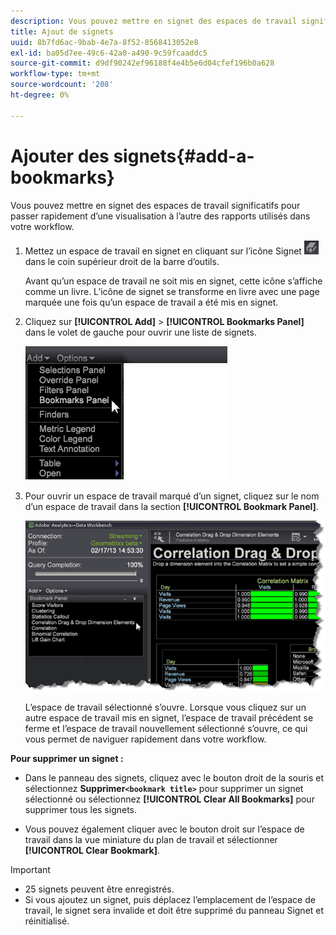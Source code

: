 ```yaml
---
description: Vous pouvez mettre en signet des espaces de travail significatifs pour passer rapidement d’une visualisation à l’autre des rapports utilisés dans votre workflow.
title: Ajout de signets
uuid: 8b7fd6ac-9bab-4e7a-8f52-8568413052e8
exl-id: ba05d7ee-49c6-42a0-a490-9c59fcaaddc5
source-git-commit: d9df90242ef96188f4e4b5e6d04cfef196b0a628
workflow-type: tm+mt
source-wordcount: '208'
ht-degree: 0%

---
```


# Ajouter des signets{#add-a-bookmarks}

Vous pouvez mettre en signet des espaces de travail significatifs pour passer rapidement d’une visualisation à l’autre des rapports utilisés dans votre workflow.

1. Mettez un espace de travail en signet en cliquant sur l’icône Signet ![](assets/bookmark_icon.png) dans le coin supérieur droit de la barre d’outils.

   Avant qu’un espace de travail ne soit mis en signet, cette icône s’affiche comme un livre. L’icône de signet se transforme en livre avec une page marquée une fois qu’un espace de travail a été mis en signet.

1. Cliquez sur **[!UICONTROL Add]** > **[!UICONTROL Bookmarks Panel]** dans le volet de gauche pour ouvrir une liste de signets.

   ![](assets/bookmarks_panel.png)

1. Pour ouvrir un espace de travail marqué d’un signet, cliquez sur le nom d’un espace de travail dans la section **[!UICONTROL Bookmark Panel]**.

   ![](assets/bookmarks_panel_left.png)

   L’espace de travail sélectionné s’ouvre. Lorsque vous cliquez sur un autre espace de travail mis en signet, l’espace de travail précédent se ferme et l’espace de travail nouvellement sélectionné s’ouvre, ce qui vous permet de naviguer rapidement dans votre workflow.

**Pour supprimer un signet :**

* Dans le panneau des signets, cliquez avec le bouton droit de la souris et sélectionnez **Supprimer`<bookmark title>`** pour supprimer un signet sélectionné ou sélectionnez **[!UICONTROL Clear All Bookmarks]** pour supprimer tous les signets.

* Vous pouvez également cliquer avec le bouton droit sur l’espace de travail dans la vue miniature du plan de travail et sélectionner **[!UICONTROL Clear Bookmark]**.

>[!IMPORTANT]
>
>* 25 signets peuvent être enregistrés.
>* Si vous ajoutez un signet, puis déplacez l’emplacement de l’espace de travail, le signet sera invalide et doit être supprimé du panneau Signet et réinitialisé.


